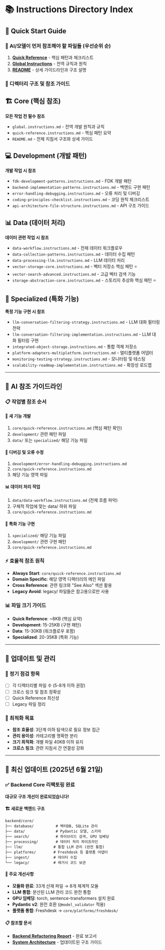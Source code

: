 # 📚 Instructions Directory Index

## 🎯 Quick Start Guide

### 🚀 AI/모델이 먼저 참조해야 할 파일들 (우선순위 순)
1. **[Quick Reference](./core/quick-reference.instructions.md)** - 핵심 패턴과 체크리스트
2. **[Global Instructions](./core/global.instructions.md)** - 전역 규칙과 원칙
3. **[README](./core/README.md)** - 상세 가이드라인과 구조 설명

### 📂 디렉터리 구조 및 참조 가이드

## 🏗️ Core (핵심 참조)
**모든 작업 전 필수 참조**
- `global.instructions.md` - 전역 개발 원칙과 규칙
- `quick-reference.instructions.md` - 핵심 패턴 요약
- `README.md` - 전체 지침서 구조와 상세 가이드

## 💻 Development (개발 패턴)
**개발 작업 시 참조**
- `fdk-development-patterns.instructions.md` - FDK 개발 패턴
- `backend-implementation-patterns.instructions.md` - 백엔드 구현 패턴
- `error-handling-debugging.instructions.md` - 오류 처리 및 디버깅
- `coding-principles-checklist.instructions.md` - 코딩 원칙 체크리스트
- `api-architecture-file-structure.instructions.md` - API 구조 가이드

## 📊 Data (데이터 처리)
**데이터 관련 작업 시 참조**
- `data-workflow.instructions.md` - 전체 데이터 워크플로우
- `data-collection-patterns.instructions.md` - 데이터 수집 패턴
- `data-processing-llm.instructions.md` - LLM 데이터 처리
- `vector-storage-core.instructions.md` - 벡터 저장소 핵심 패턴 ⭐
- `vector-search-advanced.instructions.md` - 고급 벡터 검색 기능
- `storage-abstraction-core.instructions.md` - 스토리지 추상화 핵심 패턴 ⭐

## 🎯 Specialized (특화 기능)
**특정 기능 구현 시 참조**
- `llm-conversation-filtering-strategy.instructions.md` - LLM 대화 필터링 전략
- `llm-conversation-filtering-implementation.instructions.md` - LLM 대화 필터링 구현
- `integrated-object-storage.instructions.md` - 통합 객체 저장소
- `platform-adapters-multiplatform.instructions.md` - 멀티플랫폼 어댑터
- `monitoring-testing-strategy.instructions.md` - 모니터링 및 테스팅
- `scalability-roadmap-implementation.instructions.md` - 확장성 로드맵

---

## 🎯 AI 참조 가이드라인

### 📋 작업별 참조 순서

#### 🚀 새 기능 개발
1. `core/quick-reference.instructions.md` (핵심 패턴 확인)
2. `development/` 관련 패턴 파일
3. `data/` 또는 `specialized/` 해당 기능 파일

#### 🐛 디버깅 및 오류 수정
1. `development/error-handling-debugging.instructions.md`
2. `core/quick-reference.instructions.md`
3. 해당 기능 영역 파일

#### 📊 데이터 처리 작업
1. `data/data-workflow.instructions.md` (전체 흐름 파악)
2. 구체적 작업에 맞는 data/ 하위 파일
3. `core/quick-reference.instructions.md`

#### 🎯 특화 기능 구현
1. `specialized/` 해당 기능 파일
2. `development/` 관련 구현 패턴
3. `core/quick-reference.instructions.md`

### ⚡ 효율적 참조 원칙
- **Always Start**: `core/quick-reference.instructions.md`
- **Domain Specific**: 해당 영역 디렉터리의 메인 파일
- **Cross Reference**: 관련 링크와 "See Also" 섹션 활용
- **Legacy Avoid**: legacy/ 파일들은 참고용으로만 사용

### 📊 파일 크기 가이드
- **Quick Reference**: ~8KB (핵심 요약)
- **Development**: 15-25KB (구현 패턴)
- **Data**: 15-30KB (워크플로우 포함)
- **Specialized**: 20-35KB (특화 기능)

---

## 🔄 업데이트 및 관리

### 📅 정기 점검 항목
- [ ] 각 디렉터리별 파일 수 (5-8개 이하 권장)
- [ ] 크로스 링크 및 참조 정확성
- [ ] Quick Reference 최신성
- [ ] Legacy 파일 정리

### 🎯 최적화 목표
- **참조 효율성**: 3단계 이하 탐색으로 필요 정보 접근
- **관리 용이성**: 카테고리별 명확한 분리
- **크기 최적화**: 개별 파일 40KB 이하 유지
- **크로스 링크**: 관련 지침서 간 연결성 강화

---

## 🎉 최신 업데이트 (2025년 6월 21일)

### ✅ Backend Core 리팩토링 완료
**대규모 구조 개선이 완료되었습니다!**

#### 🏗️ 새로운 백엔드 구조
```
backend/core/
├── database/          # 벡터DB, SQLite 관리
├── data/              # Pydantic 모델, 스키마
├── search/            # 하이브리드 검색, GPU 임베딩
├── processing/        # 데이터 처리 파이프라인
├── llm/              # 통합 LLM 관리 (완전 통합)
├── platforms/        # Freshdesk 등 플랫폼 어댑터
├── ingest/           # 데이터 수집
└── legacy/           # 레거시 코드 보관
```

#### 🚀 주요 개선사항
- **모듈화 완료**: 33개 산재 파일 → 8개 체계적 모듈
- **LLM 통합**: 분산된 LLM 관리 코드 완전 통합
- **GPU 임베딩**: torch, sentence-transformers 설치 완료
- **Pydantic v2**: 완전 호환 (`@model_validator` 적용)
- **플랫폼 통합**: Freshdesk → `core/platforms/freshdesk/`

#### 📋 참조할 문서
- **[Backend Refactoring Report](../backend/docs/BACKEND_REFACTORING_COMPLETION_REPORT.md)** - 완료 보고서
- **[System Architecture](./core/system-architecture.instructions.md)** - 업데이트된 구조 가이드
